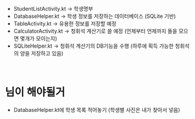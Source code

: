 * StudentListActivity.kt -> 학생명부
* DatabaseHelper.kt -> 학생 정보를 저장하는 데이터베이스 (SQLite 기반)
* TableActivity.kt -> 유용한 정보를 저장할 예정
* CalculatorActivity.kt -> 청휘석 계산기로 쓸 예정 (언제부터 언제까지 돌을 모으면 몇개가 모이는지)
* SQLiteHelper.kt -> 청휘석 계산기의 DB기능을 수행 (하루에 획득 가능한 청휘석의 양을 저장하고 있음)
<br><br><br>
# 님이 해야될거
* DatabaseHelper.kt에 학생 목록 적어놓기 (학생별 사진은 내가 찾아서 넣음)
